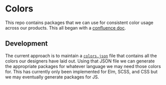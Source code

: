 # Colors
This repo contains packages that we can use for consistent color usage across
our products. This all began with a [confluence doc][1].

## Development
The current approach is to maintain a [`colors.json`][2] file that contains all
the colors our designers have laid out. Using that JSON file we can generate
the appropriate packages for whatever language we may need those colors for.
This has currently only been implemented for Elm, SCSS, and CSS but we may eventually
generate packages for JS.


[1]: https://esparklearning.atlassian.net/wiki/spaces/V5PD/pages/74448915?atlOrigin=eyJpIjoiMjdhZWI0MjM3ODg3NGEyYjk5NzU3ZmJkMGJhYTdlMGMiLCJwIjoiYyJ9
[2]: colors.json
